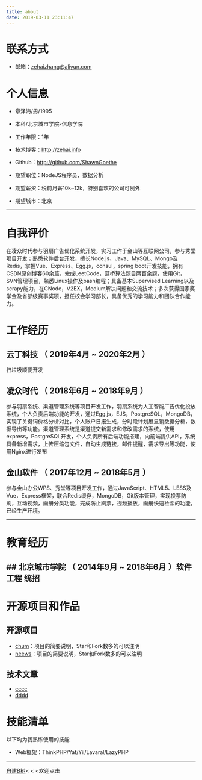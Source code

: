 ```yaml
---
title: about
date: 2019-03-11 23:11:47
---
```


# 联系方式

- 邮箱：zehaizhang@aliyun.com

# 个人信息

 - 章泽海/男/1995
 - 本科/北京城市学院-信息学院 
 - 工作年限：1年
 - 技术博客：http://zehai.info
 - Github：http://github.com/ShawnGoethe

 - 期望职位：NodeJS程序员，数据分析
 - 期望薪资：税前月薪10k~12k，特别喜欢的公司可例外
 - 期望城市：北京

---

# 自我评价
在凌众时代参与羽扇广告优化系统开发，实习工作于金山等互联网公司，参与秀堂项目开发；熟悉软件后台开发，擅长Node.js、Java、MySQL、Mongo及Redis，掌握Vue、Express、Egg.js，consul，spring boot开发技能，拥有CSDN原创博客60余篇，完成LeetCode，蓝桥算法题目两百余题，使用Git，SVN管理项目，熟悉Linux操作及bash编程；具备基本Supervised Learning以及scrapy能力，在CNode，V2EX，Medium解决问题和交流技术；多次获得国家奖学金及省部级赛事奖项，担任校会学习部长，具备优秀的学习能力和团队合作能力。

# 工作经历

## 云丁科技 （ 2019年4月 ~ 2020年2月 ）

扫垃圾顺便开发


## 凌众时代 （ 2018年6月 ~ 2018年9月 ）

参与羽扇系统、渠道管理系统等项目开发工作，羽扇系统为人工智能广告优化投放系统，个人负责后端功能的开发，通过Egg.js，EJS，PostgreSQL，MongoDB，实现了关键词价格分析对比，个人账户日报生成，分时段计划展显销数据分析，数据导出等功能。渠道管理系统是渠道提交新需求和修改需求的系统，使用express，PostgreSQL开发，个人负责所有后端功能搭建，向前端提供API，系统具备新增需求，上传压缩包文件，自动生成链接，邮件提醒，需求导出等功能，使用Nginx进行发布

## 金山软件 （ 2017年12月 ~ 2018年5月 ）

参与金山办公WPS、秀堂等项目开发工作，通过JavaScript、HTML5、LESS及Vue，Express框架，联合Redis缓存，MongoDB，Git版本管理，实现投票防刷，互动视频，画册分类功能，完成防止刷票，视频播放，画册快速检索的功能，已经生产环境。

---

# 教育经历

## ## 北京城市学院 （ 2014年9月 ~ 2018年6月 ）软件工程 统招

# 开源项目和作品

## 开源项目
 - [chum](http://github.com/ShawnGoethe/chum)：项目的简要说明，Star和Fork数多的可以注明
 - [neews](http://github.com/ShawnGoethe/neews)：项目的简要说明，Star和Fork数多的可以注明

## 技术文章
- [cccc](http://baidu.com)
- [dddd](baidu.com)

# 技能清单
以下均为我熟练使用的技能

- Web框架：ThinkPHP/Yaf/Yii/Lavaral/LazyPHP



---

[自建B树](../README.md)< < <欢迎点击
